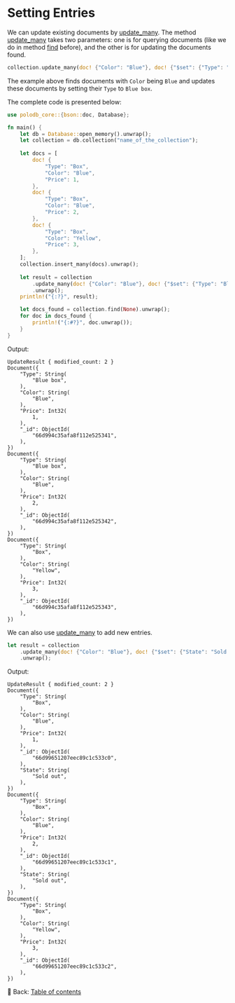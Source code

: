 # Setting Entries

We can update existing documents by [update_many](https://docs.rs/polodb_core/latest/polodb_core/struct.Collection.html#method.update_many).
The method [update_many](https://docs.rs/polodb_core/latest/polodb_core/struct.Collection.html#method.update_many) takes two parameters: one is for querying documents (like we do in method [find](https://docs.rs/polodb_core/latest/polodb_core/struct.Collection.html#method.find) before), and the other is for updating the documents found.

```rust
collection.update_many(doc! {"Color": "Blue"}, doc! {"$set": {"Type": "Blue box"}}).unwrap();
```

The example above finds documents with `Color` being `Blue` and updates these documents by setting their `Type` to `Blue box`.

The complete code is presented below:

```rust
use polodb_core::{bson::doc, Database};

fn main() {
    let db = Database::open_memory().unwrap();
    let collection = db.collection("name_of_the_collection");
    
    let docs = [
        doc! {
            "Type": "Box",
            "Color": "Blue",
            "Price": 1,
        },
        doc! {
            "Type": "Box",
            "Color": "Blue",
            "Price": 2,
        },
        doc! {
            "Type": "Box",
            "Color": "Yellow",
            "Price": 3,
        },
    ];
    collection.insert_many(docs).unwrap();
    
    let result = collection
        .update_many(doc! {"Color": "Blue"}, doc! {"$set": {"Type": "Blue box"}})
        .unwrap();
    println!("{:?}", result);

    let docs_found = collection.find(None).unwrap();
    for doc in docs_found {
        println!("{:#?}", doc.unwrap());
    }
}
```

Output:

```text
UpdateResult { modified_count: 2 }
Document({
    "Type": String(
        "Blue box",
    ),
    "Color": String(
        "Blue",
    ),
    "Price": Int32(
        1,
    ),
    "_id": ObjectId(
        "66d994c35afa8f112e525341",
    ),
})
Document({
    "Type": String(
        "Blue box",
    ),
    "Color": String(
        "Blue",
    ),
    "Price": Int32(
        2,
    ),
    "_id": ObjectId(
        "66d994c35afa8f112e525342",
    ),
})
Document({
    "Type": String(
        "Box",
    ),
    "Color": String(
        "Yellow",
    ),
    "Price": Int32(
        3,
    ),
    "_id": ObjectId(
        "66d994c35afa8f112e525343",
    ),
})
```

We can also use [update_many](https://docs.rs/polodb_core/latest/polodb_core/struct.Collection.html#method.update_many) to add new entries.

```rust
let result = collection
    .update_many(doc! {"Color": "Blue"}, doc! {"$set": {"State": "Sold out"}})
    .unwrap();
```

Output:

```text
UpdateResult { modified_count: 2 }
Document({
    "Type": String(
        "Box",
    ),
    "Color": String(
        "Blue",
    ),
    "Price": Int32(
        1,
    ),
    "_id": ObjectId(
        "66d99651207eec89c1c533c0",
    ),
    "State": String(
        "Sold out",
    ),
})
Document({
    "Type": String(
        "Box",
    ),
    "Color": String(
        "Blue",
    ),
    "Price": Int32(
        2,
    ),
    "_id": ObjectId(
        "66d99651207eec89c1c533c1",
    ),
    "State": String(
        "Sold out",
    ),
})
Document({
    "Type": String(
        "Box",
    ),
    "Color": String(
        "Yellow",
    ),
    "Price": Int32(
        3,
    ),
    "_id": ObjectId(
        "66d99651207eec89c1c533c2",
    ),
})
```

<!-- :arrow_right:  Next:  -->

:blue_book: Back: [Table of contents](./../README.md)

